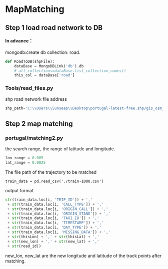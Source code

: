 # MapMatching

## Step 1 load road network to DB

#### In advance：

mongodb:create db collection: road.
```python
def RoadToDB(shpFile):
    dataBase = MongoDBLink('db').db
    # all_collections=dataBase.list_collection_names()
    this_col = dataBase['road']
```

### Tools/read_files.py

 shp road network file address

```python
shp_path='C:\\Users\\Sunseap\\Desktop\portugal-latest-free.shp/gis_osm_roads_free_1.shp'
```

## Step 2 map matching

### portugal/matching2.py

the search range, the range of latitude and longitude.

```python
lon_range = 0.005
lat_range = 0.0025
```

The file path of the trajectory to be matched

```
train_data = pd.read_csv('./train-1000.csv')
```

output format

```python
str(train_data.loc[i, 'TRIP_ID']) + ','
 + str(train_data.loc[i, 'CALL_TYPE']) + ','
 + str(train_data.loc[i, 'ORIGIN_CALL']) + ','
 + str(train_data.loc[i, 'ORIGIN_STAND']) + ','
 + str(train_data.loc[i, 'TAXI_ID']) + ','
 + str(train_data.loc[i, 'TIMESTAMP']) + ','
 + str(train_data.loc[i, 'DAY_TYPE']) + ','
 + str(train_data.loc[i, 'MISSING_DATA']) + ','
 + str(thisLon) + ',' + str(thisLat) + ','
 + str(new_lon) + ',' + str(new_lat) + ','
 + str(road_id))
```

new_lon, new_lat are the new longitude and latitude of the track points after matching.

